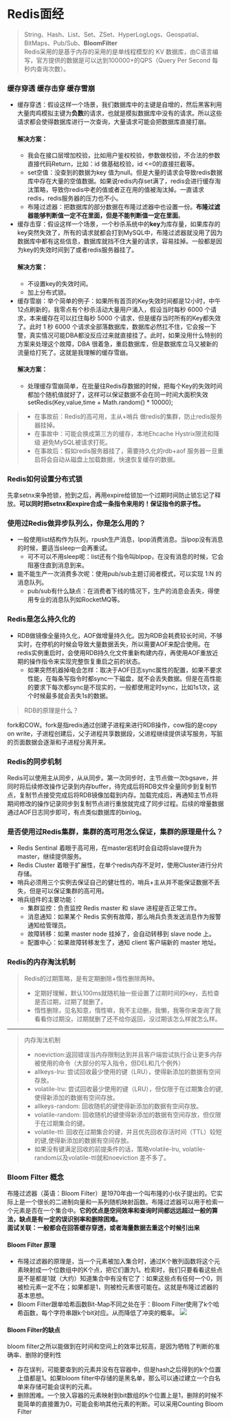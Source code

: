 # Redis面经
> String、Hash、List、Set、ZSet、HyperLogLogs、Geospatial、BitMaps、Pub/Sub、**BloomFilter**   
> Redis采用的是基于内存的采用的是单线程模型的 KV 数据库，由C语言编写，官方提供的数据是可以达到100000+的QPS（Query Per Second 每秒内查询次数）。
### 缓存穿透 缓存击穿 缓存雪崩
- 缓存穿透：假设这样一个场景，我们数据库中的主键是自增的，然后黑客利用大量肉鸡模拟主键为**负数**的请求，也就是模拟数据库中没有的请求。所以这些请求都会使得数据库进行一次查询，大量请求可能会把数据库直接打崩。
  #### 解决方案：
  - 我会在接口层增加校验，比如用户鉴权校验，参数做校验，不合法的参数直接代码Return，比如：id 做基础校验，id <=0的直接拦截等。
  - set空值：没查到的数据为key 值为null。但是大量的请求会导致redis数据库中存在大量的空值数据。如果说redis内存set满了，redis会进行缓存淘汰策略，导致你redis中老的值或者正在用的值被淘汰掉。一直请求redis，redis服务器的压力也不小。
  - 布隆过滤器：把数据库的部分数据在布隆过滤器中也设置一份。**布隆过滤器能够判断值一定不在里面，但是不能判断值一定在里面**。
- 缓存击穿：假设这样一个场景，一个秒杀系统中的**key**为库存量，如果库存的key突然失效了，所有的请求就都会打到MySQL中，布隆过滤器就没用了因为数据库中都有这些信息，数据库就挡不住大量的请求，容易挂掉。一般都是因为key的失效时间到了或者redis服务器挂了。 
  #### 解决方案：    
    - 不设置key的失效时间。
    - 加上分布式锁。
- 缓存雪崩：举个简单的例子：如果所有首页的Key失效时间都是12小时，中午12点刷新的，我零点有个秒杀活动大量用户涌入，假设当时每秒 6000 个请求，本来缓存在可以扛住每秒 5000 个请求，但是缓存当时所有的Key都失效了。此时 1 秒 6000 个请求全部落数据库，数据库必然扛不住，它会报一下警，真实情况可能DBA都没反应过来就直接挂了。此时，如果没用什么特别的方案来处理这个故障，DBA 很着急，重启数据库，但是数据库立马又被新的流量给打死了。这就是我理解的缓存雪崩。
  #### 解决方案：
    - 处理缓存雪崩简单，在批量往Redis存数据的时候，把每个Key的失效时间都加个随机值就好了，这样可以保证数据不会在同一时间大面积失效 setRedis(Key,value,time + Math.random() * 10000);
> - 在事故前：Redis的高可用，主从+哨兵 做redis的集群，防止redis服务器挂掉。
> - 在事故中：可能会换成第三方的缓存，本地Ehcache Hystrix限流和降级 避免MySQL被请求打死。
> - 在事故后：假如redis服务器挂了，需要持久化的rdb+aof 服务器一旦重启将会自动从磁盘上加载数据，快速恢复缓存的数据。
### Redis如何设置分布式锁
先拿setnx来争抢锁，抢到之后，再用expire给锁加一个过期时间防止锁忘记了释放。**可以同时把setnx和expire合成一条指令来用的！保证指令的原子性。**
### 使用过Redis做异步队列么，你是怎么用的？
- 一般使用list结构作为队列，rpush生产消息，lpop消费消息。当lpop没有消息的时候，要适当sleep一会再重试。
  - 可不可以不用sleep呢：list还有个指令叫blpop，在没有消息的时候，它会阻塞住直到消息到来。
- 能不能生产一次消费多次呢：使用pub/sub主题订阅者模式，可以实现 1:N 的消息队列。
  - pub/sub有什么缺点：在消费者下线的情况下，生产的消息会丢失，得使用专业的消息队列如RocketMQ等。
### Redis是怎么持久化的
- RDB做镜像全量持久化，AOF做增量持久化。因为RDB会耗费较长时间，不够实时，在停机的时候会导致大量数据丢失，所以需要AOF来配合使用。在redis实例重启时，会使用RDB持久化文件重新构建内存，再使用AOF重放近期的操作指令来实现完整恢复重启之前的状态。
  - 如果突然机器掉电会怎样：取决于AOF日志sync属性的配置，如果不要求性能，在每条写指令时都sync一下磁盘，就不会丢失数据。但是在高性能的要求下每次都sync是不现实的，一般都使用定时sync，比如1s1次，这个时候最多就会丢失1s的数据。
> RDB的原理是什么？

fork和COW。fork是指redis通过创建子进程来进行RDB操作，cow指的是copy on write，子进程创建后，父子进程共享数据段，父进程继续提供读写服务，写脏的页面数据会逐渐和子进程分离开来。
### Redis的同步机制
Redis可以使用主从同步，从从同步。第一次同步时，主节点做一次bgsave，并同时将后续修改操作记录到内存buffer，待完成后将RDB文件全量同步到复制节点，复制节点接受完成后将RDB镜像加载到内存。加载完成后，再通知主节点将期间修改的操作记录同步到复制节点进行重放就完成了同步过程。后续的增量数据通过AOF日志同步即可，有点类似数据库的binlog。
### 是否使用过Redis集群，集群的高可用怎么保证，集群的原理是什么？
- Redis Sentinal 着眼于高可用，在master宕机时会自动将slave提升为master，继续提供服务。
- Redis Cluster 着眼于扩展性，在单个redis内存不足时，使用Cluster进行分片存储。
- 哨兵必须用三个实例去保证自己的健壮性的，哨兵+主从并不能保证数据不丢失，但是可以保证集群的高可用。
- 哨兵组件的主要功能：
  - 集群监控：负责监控 Redis master 和 slave 进程是否正常工作。
  - 消息通知：如果某个 Redis 实例有故障，那么哨兵负责发送消息作为报警通知给管理员。
  - 故障转移：如果 master node 挂掉了，会自动转移到 slave node 上。
  - 配置中心：如果故障转移发生了，通知 client 客户端新的 master 地址。
### Redis的内存淘汰机制
> Redis的过期策略，是有定期删除+惰性删除两种。 
> - 定期好理解，默认100ms就随机抽一些设置了过期时间的key，去检查是否过期，过期了就删了。
> - 惰性删除，见名知意，惰性嘛，我不主动删，我懒，我等你来查询了我看看你过期没，过期就删了还不给你返回，没过期该怎么样就怎么样。
---
> 内存淘汰机制
> - noeviction:返回错误当内存限制达到并且客户端尝试执行会让更多内存被使用的命令（大部分的写入指令，但DEL和几个例外）
> - allkeys-lru: 尝试回收最少使用的键（LRU），使得新添加的数据有空间存放。
> - volatile-lru: 尝试回收最少使用的键（LRU），但仅限于在过期集合的键,使得新添加的数据有空间存放。
> - allkeys-random: 回收随机的键使得新添加的数据有空间存放。
> - volatile-random: 回收随机的键使得新添加的数据有空间存放，但仅限于在过期集合的键。
> - volatile-ttl: 回收在过期集合的键，并且优先回收存活时间（TTL）较短的键,使得新添加的数据有空间存放。
> - 如果没有键满足回收的前提条件的话，策略volatile-lru, volatile-random以及volatile-ttl就和noeviction 差不多了。
### Bloom Filter 概念
布隆过滤器（英语：Bloom Filter）是1970年由一个叫布隆的小伙子提出的。它实际上是一个很长的二进制向量和一系列随机映射函数。布隆过滤器可以用于检索一个元素是否在一个集合中。**它的优点是空间效率和查询时间都远远超过一般的算法，缺点是有一定的误识别率和删除困难。**  
**面试关联：一般都会在回答缓存穿透，或者海量数据去重这个时候引出来** 
#### Bloom Filter 原理
- 布隆过滤器的原理是，当一个元素被加入集合时，通过K个散列函数将这个元素映射成一个位数组中的K个点，把它们置为1。检索时，我们只要看看这些点是不是都是1就（大约）知道集合中有没有它了：如果这些点有任何一个0，则被检元素一定不在；如果都是1，则被检元素很可能在。这就是布隆过滤器的基本思想。
- Bloom Filter跟单哈希函数Bit-Map不同之处在于：Bloom Filter使用了k个哈希函数，每个字符串跟k个bit对应。从而降低了冲突的概率。
![](https://camo.githubusercontent.com/631552ea28dd438bdc3466dc1ac5f72491b29b1af5678a8ba347d8f1810e5567/68747470733a2f2f696d61676573323031382e636e626c6f67732e636f6d2f626c6f672f3734303539312f3230313830362f3734303539312d32303138303632333138333034353538362d3639323637333837352e6a7067)
#### Bloom Filter的缺点
bloom filter之所以能做到在时间和空间上的效率比较高，是因为牺牲了判断的准确率、删除的便利性  
- 存在误判，可能要查到的元素并没有在容器中，但是hash之后得到的k个位置上值都是1。如果bloom filter中存储的是黑名单，那么可以通过建立一个白名单来存储可能会误判的元素。
- 删除困难。一个放入容器的元素映射到bit数组的k个位置上是1，删除的时候不能简单的直接置为0，可能会影响其他元素的判断。可以采用Counting Bloom Filter

